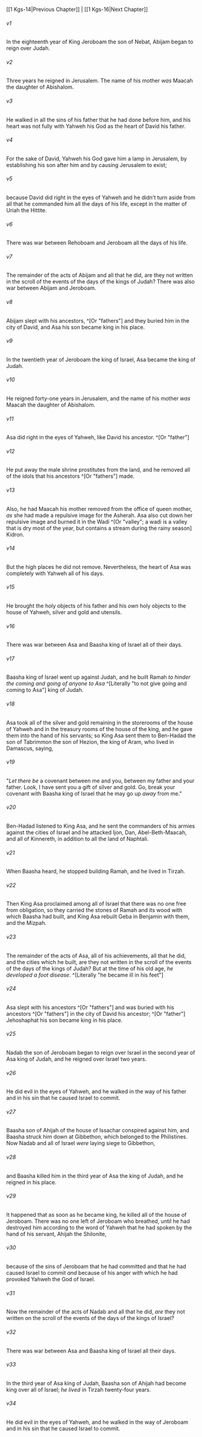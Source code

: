 ﻿---
aliases:
  - 1 Kings 15
---

[[1 Kgs-14|Previous Chapter]] | [[1 Kgs-16|Next Chapter]]

###### v1
In the eighteenth year of King Jeroboam the son of Nebat, Abijam began to reign over Judah.

###### v2
Three years he reigned in Jerusalem. The name of his mother _was_ Maacah the daughter of Abishalom.

###### v3
He walked in all the sins of his father that he had done before him, and his heart was not fully with Yahweh his God as the heart of David his father.

###### v4
For the sake of David, Yahweh his God gave him a lamp in Jerusalem, by establishing his son after him and by causing Jerusalem to exist;

###### v5
because David did right in the eyes of Yahweh and he didn't turn aside from all that he commanded him all the days of his life, except in the matter of Uriah the Hittite.

###### v6
There was war between Rehoboam and Jeroboam all the days of his life.

###### v7
The remainder of the acts of Abijam and all that he did, are they not written in the scroll of the events of the days of the kings of Judah? There was also war between Abijam and Jeroboam.

###### v8
Abijam slept with his ancestors, ^[Or "fathers"] and they buried him in the city of David, and Asa his son became king in his place.

###### v9
In the twentieth year of Jeroboam the king of Israel, Asa became the king of Judah.

###### v10
He reigned forty-one years in Jerusalem, and the name of his mother _was_ Maacah the daughter of Abishalom.

###### v11
Asa did right in the eyes of Yahweh, like David his ancestor. ^[Or "father"]

###### v12
He put away the male shrine prostitutes from the land, and he removed all of the idols that his ancestors ^[Or "fathers"] made.

###### v13
Also, he had Maacah his mother removed from the office of queen mother, _as_ she had made a repulsive image for the Asherah. Asa also cut down her repulsive image and burned it in the Wadi ^[Or "valley"; a wadi is a valley that is dry most of the year, but contains a stream during the rainy season] Kidron.

###### v14
But the high places he did not remove. Nevertheless, the heart of Asa was completely with Yahweh all of his days.

###### v15
He brought the holy objects of his father and his _own_ holy objects to the house of Yahweh, silver and gold and utensils.

###### v16
There was war between Asa and Baasha king of Israel all of their days.

###### v17
Baasha king of Israel went up against Judah, and he built Ramah _to hinder the coming and going of anyone to Asa_ ^[Literally "to not give going and coming to Asa"] king of Judah.

###### v18
Asa took all of the silver and gold remaining in the storerooms of the house of Yahweh and in the treasury rooms of the house of the king, and he gave them into the hand of his servants; so King Asa sent them to Ben-Hadad the son of Tabrimmon the son of Hezion, the king of Aram, who lived in Damascus, saying,

###### v19
"_Let there be_ a covenant between me and you, between my father and your father. Look, I have sent you a gift of silver and gold. Go, break your covenant with Baasha king of Israel that he may go up _away_ from me."

###### v20
Ben-Hadad listened to King Asa, and he sent the commanders of his armies against the cities of Israel and he attacked Ijon, Dan, Abel-Beth-Maacah, and all of Kinnereth, in addition to all the land of Naphtali.

###### v21
When Baasha heard, he stopped building Ramah, and he lived in Tirzah.

###### v22
Then King Asa proclaimed among all of Israel that there was no one free from obligation, so they carried the stones of Ramah and its wood with which Baasha had built, and King Asa rebuilt Geba in Benjamin with them, and the Mizpah.

###### v23
The remainder of the acts of Asa, all of his achievements, all that he did, and the cities which he built, are they not written in the scroll of the events of the days of the kings of Judah? But at the time of his old age, _he developed a foot disease_. ^[Literally "he became ill in his feet"]

###### v24
Asa slept with his ancestors ^[Or "fathers"] and was buried with his ancestors ^[Or "fathers"] in the city of David his ancestor; ^[Or "father"] Jehoshaphat his son became king in his place.

###### v25
Nadab the son of Jeroboam began to reign over Israel in the second year of Asa king of Judah, and he reigned over Israel two years.

###### v26
He did evil in the eyes of Yahweh, and he walked in the way of his father and in his sin that he caused Israel to commit.

###### v27
Baasha son of Ahijah of the house of Issachar conspired against him, and Baasha struck him down at Gibbethon, which belonged to the Philistines. Now Nadab and all of Israel _were_ laying siege to Gibbethon,

###### v28
and Baasha killed him in the third year of Asa the king of Judah, and he reigned in his place.

###### v29
It happened that as soon as he became king, he killed all of the house of Jeroboam. There was no one left of Jeroboam who breathed, until he had destroyed him according to the word of Yahweh that he had spoken by the hand of his servant, Ahijah the Shilonite,

###### v30
because of the sins of Jeroboam that he had committed and that he had caused Israel to commit _and_ because of his anger _with_ which he had provoked Yahweh the God of Israel.

###### v31
Now the remainder of the acts of Nadab and all that he did, _are_ they not written on the scroll of the events of the days of the kings of Israel?

###### v32
There was war between Asa and Baasha king of Israel all their days.

###### v33
In the third year of Asa king of Judah, Baasha son of Ahijah had become king over all of Israel; _he lived_ in Tirzah twenty-four years.

###### v34
He did evil in the eyes of Yahweh, and he walked in the way of Jeroboam and in his sin that he caused Israel to commit.